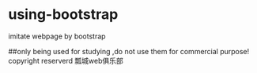 # using-bootstrap
imitate webpage by bootstrap

##only being used for studying ,do not use them for commercial purpose!
copyright reserverd 瓢城web俱乐部
